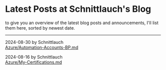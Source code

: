 # Latest Posts at Schnittlauch's Blog
to give you an overview of the latest blog posts and announcements, I'll list them here, sorted by newest date.

---

2024-08-30 by Schnittlauch <br>
[Azure/Automation-Accounts-BP.md](https://github.com/IrgendwasMitSchnittlauch/Blog/blob/main/Azure/Automation-Accounts-BP.md)

2024-08-16 by Schnittlauch <br>
[Azure/My-Certifications.md](https://github.com/IrgendwasMitSchnittlauch/Blog/blob/main/Azure/My-Certifications.md)
